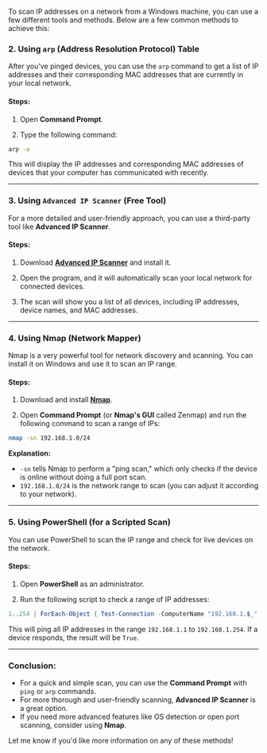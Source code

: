 To scan IP addresses on a network from a Windows machine, you can use a few different tools and methods. Below are a few common methods to achieve this:


### 2. **Using `arp` (Address Resolution Protocol) Table**
After you’ve pinged devices, you can use the `arp` command to get a list of IP addresses and their corresponding MAC addresses that are currently in your local network.

#### Steps:
1. Open **Command Prompt**.

2. Type the following command:

```bash
arp -a
```

This will display the IP addresses and corresponding MAC addresses of devices that your computer has communicated with recently.

---

### 3. **Using `Advanced IP Scanner` (Free Tool)**
For a more detailed and user-friendly approach, you can use a third-party tool like **Advanced IP Scanner**.

#### Steps:
1. Download **[Advanced IP Scanner](https://www.advanced-ip-scanner.com/)** and install it.
   
2. Open the program, and it will automatically scan your local network for connected devices.

3. The scan will show you a list of all devices, including IP addresses, device names, and MAC addresses.

---

### 4. **Using Nmap (Network Mapper)**
Nmap is a very powerful tool for network discovery and scanning. You can install it on Windows and use it to scan an IP range.

#### Steps:
1. Download and install **[Nmap](https://nmap.org/download.html)**.

2. Open **Command Prompt** (or **Nmap's GUI** called Zenmap) and run the following command to scan a range of IPs:

```bash
nmap -sn 192.168.1.0/24
```

**Explanation:**
- `-sn` tells Nmap to perform a "ping scan," which only checks if the device is online without doing a full port scan.
- `192.168.1.0/24` is the network range to scan (you can adjust it according to your network).

---

### 5. **Using PowerShell (for a Scripted Scan)**
You can use PowerShell to scan the IP range and check for live devices on the network.

#### Steps:
1. Open **PowerShell** as an administrator.

2. Run the following script to check a range of IP addresses:

```powershell
1..254 | ForEach-Object { Test-Connection -ComputerName "192.168.1.$_" -Count 1 -Quiet }
```

This will ping all IP addresses in the range `192.168.1.1` to `192.168.1.254`. If a device responds, the result will be `True`.

---

### Conclusion:
- For a quick and simple scan, you can use the **Command Prompt** with `ping` or `arp` commands.
- For more thorough and user-friendly scanning, **Advanced IP Scanner** is a great option.
- If you need more advanced features like OS detection or open port scanning, consider using **Nmap**.

Let me know if you'd like more information on any of these methods!
